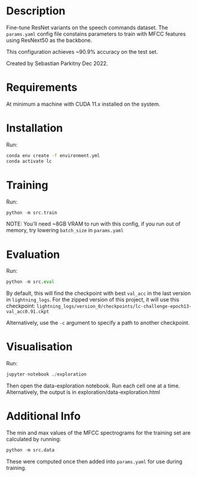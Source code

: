 # Description

Fine-tune ResNet variants on the speech commands dataset.
The ``params.yaml`` config file constains parameters to 
train with MFCC features using ResNext50 as the backbone.

This configuration achieves ~90.9% accuracy on the test set.

Created by Sebastian Parkitny Dec 2022.

# Requirements

At minimum a machine with CUDA 11.x installed on the system.

# Installation

Run:

```bash
conda env create -f environment.yml
conda activate lc
```

# Training


Run:

```python
python -m src.train
```

NOTE: You'll need ~8GB VRAM to run with this config, if you run out of memory,
try lowering ``batch_size`` in ``params.yaml``

# Evaluation

Run:

```python
python -m src.eval
```

By default, this will find the checkpoint with best ``val_acc`` in the last version in
``lightning_logs``. For the zipped version of this project, it will use this checkpoint: 
``lightning_logs/version_0/checkpoints/lc-challenge-epoch13-val_acc0.91.ckpt``

Alternatively, use the ``-c`` argument to specify a path to another checkpoint.

# Visualisation

Run: 

```python
jupyter-notebook ./exploration
```

Then open the data-exploration notebook. Run each cell one at a time.
Alternatively, the output is in exploration/data-exploration.html

# Additional Info

The min and max values of the MFCC spectrograms for the training set
are calculated by running:

```python
python -m src.data
```

These were computed once then added into ``params.yaml`` for use during
training.
